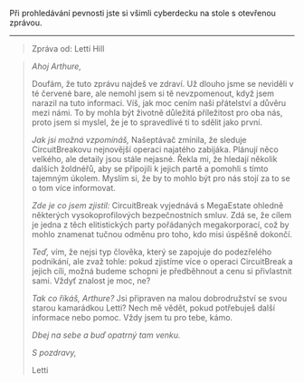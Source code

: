 Při prohledávání pevnosti jste si všimli cyberdecku na stole s otevřenou zprávou.

---

> Zpráva od: Letti Hill

> _Ahoj Arthure,_
>
> Doufám, že tuto zprávu najdeš ve zdraví. Už dlouho jsme se neviděli v té červené bare, ale nemohl jsem si tě nevzpomenout, když jsem narazil na tuto informaci. Víš, jak moc cením naši přátelství a důvěru mezi námi. To by mohla být životně důležitá příležitost pro oba nás, proto jsem si myslel, že je to spravedlivé ti to sdělit jako první.
>
> _Jak jsi možná vzpomínáš,_ Našeptávač zmínila, že sleduje CircuitBreakovu nejnovější operaci najatého zabijáka. Plánují něco velkého, ale detaily jsou stále nejasné. Řekla mi, že hledají několik dalších žoldnéřů, aby se připojili k jejich partě a pomohli s tímto tajemným úkolem. Myslím si, že by to mohlo být pro nás stojí za to se o tom více informovat.
>
> _Zde je co jsem zjistil:_ CircuitBreak vyjednává s MegaEstate ohledně některých vysokoprofilových bezpečnostních smluv. Zdá se, že cílem je jedna z těch elitistických party pořádaných megakorporací, což by mohlo znamenat tučnou odměnu pro toho, kdo misi úspěšně dokončí.
>
> _Teď,_ vím, že nejsi typ člověka, který se zapojuje do podezřelého podnikání, ale zvaž tohle: pokud zjistíme více o operaci CircuitBreak a jejich cíli, možná budeme schopni je předběhnout a cenu si přivlastnit sami. Vždyť znalost je moc, ne?
>
> _Tak co říkáš, Arthure?_ Jsi připraven na malou dobrodružství se svou starou kamarádkou Letti? Nech mě vědět, pokud potřebuješ další informace nebo pomoc. Vždy jsem tu pro tebe, kámo.
>
> _Dbej na sebe a buď opatrný tam venku._
>
> _S pozdravy,_
>
> Letti
